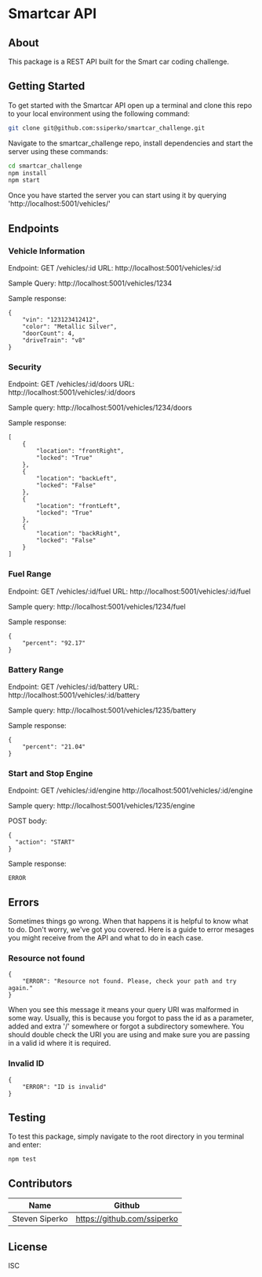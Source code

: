 # Smartcar API

## About
This package is a REST API built for the Smart car coding challenge.

## Getting Started

To get started with the Smartcar API open up a terminal and clone this repo to your local environment using the following command:

```sh
git clone git@github.com:ssiperko/smartcar_challenge.git
```

Navigate to the smartcar_challenge repo, install dependencies and start the server using these commands:

```sh
cd smartcar_challenge
npm install
npm start
```

Once you have started the server you can start using it by querying 'http://localhost:5001/vehicles/'

## Endpoints

### Vehicle Information
Endpoint: GET /vehicles/:id
URL: http://localhost:5001/vehicles/:id

Sample Query:
http://localhost:5001/vehicles/1234

Sample response:
```
{
    "vin": "123123412412",
    "color": "Metallic Silver",
    "doorCount": 4,
    "driveTrain": "v8"
}
```

### Security
Endpoint: GET /vehicles/:id/doors
URL: http://localhost:5001/vehicles/:id/doors

Sample query:
http://localhost:5001/vehicles/1234/doors

Sample response:
```
[
    {
        "location": "frontRight",
        "locked": "True"
    },
    {
        "location": "backLeft",
        "locked": "False"
    },
    {
        "location": "frontLeft",
        "locked": "True"
    },
    {
        "location": "backRight",
        "locked": "False"
    }
]
```

### Fuel Range
Endpoint: GET /vehicles/:id/fuel
URL: http://localhost:5001/vehicles/:id/fuel

Sample query:
http://localhost:5001/vehicles/1234/fuel

Sample response:
```
{
    "percent": "92.17"
}
```

### Battery Range
Endpoint: GET /vehicles/:id/battery
URL: http://localhost:5001/vehicles/:id/battery

Sample query:
http://localhost:5001/vehicles/1235/battery

Sample response:
```
{
    "percent": "21.04"
}
```

### Start and Stop Engine
Endpoint: GET /vehicles/:id/engine
http://localhost:5001/vehicles/:id/engine

Sample query:
http://localhost:5001/vehicles/1235/engine

POST body:
```
{
  "action": "START"
}
```

Sample response:
```
ERROR
```

## Errors
Sometimes things go wrong. When that happens it is helpful to know what to do. Don't worry, we've got you covered. Here is a guide to error mesages you might receive from the API and what to do in each case.

### Resource not found
```
{
    "ERROR": "Resource not found. Please, check your path and try again."
}
```
When you see this message it means your query URI was malformed in some way. Usually, this is because you forgot to pass the id as a parameter, added and extra '/' somewhere or forgot a subdirectory somewhere. You should double check the URI you are using and make sure you are passing in a valid id where it is required.

### Invalid ID
```
{
    "ERROR": "ID is invalid"
}
```






## Testing
To test this package, simply navigate to the root directory in you terminal and enter:
```
npm test
```

## Contributors
| Name | Github |
| ------ | ------ |
| Steven Siperko | https://github.com/ssiperko |


## License

ISC







